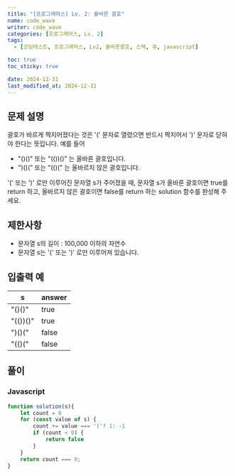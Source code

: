 ```yaml
---
title: "[프로그래머스] Lv. 2: 올바른 괄호"
name: code_wave
writer: code_wave
categories: [프로그래머스, Lv. 2]
tags:
  - [코딩테스트, 프로그래머스, Lv2, 올바른괄호, 스택, 큐, javascript]

toc: true
toc_sticky: true

date: 2024-12-31
last_modified_at: 2024-12-31
---
```


## 문제 설명
괄호가 바르게 짝지어졌다는 것은 '(' 문자로 열렸으면 반드시 짝지어서 ')' 문자로 닫혀야 한다는 뜻입니다. 예를 들어

- "()()" 또는 "(())()" 는 올바른 괄호입니다.
- ")()(" 또는 "(()(" 는 올바르지 않은 괄호입니다.

'(' 또는 ')' 로만 이루어진 문자열 s가 주어졌을 때, 문자열 s가 올바른 괄호이면 true를 return 하고, 올바르지 않은 괄호이면 false를 return 하는 solution 함수를 완성해 주세요.

## 제한사항
- 문자열 s의 길이 : 100,000 이하의 자연수
- 문자열 s는 '(' 또는 ')' 로만 이루어져 있습니다.

## 입출력 예
| **s**    | **answer** |
|----------|------------|
| "()()"   | true       |
| "(())()" | true       |
| ")()("   | false      |
| "(()("   | false      |

## 풀이
### Javascript
```js
function solution(s){
    let count = 0
    for (const value of s) {
        count += value === '('? 1: -1
        if (count < 0) {
            return false
        }
    }
    return count === 0;
}
```
